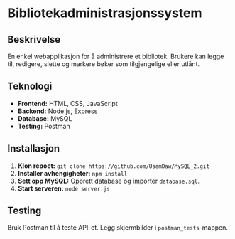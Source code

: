 # Bibliotekadministrasjonssystem

## Beskrivelse
En enkel webapplikasjon for å administrere et bibliotek. Brukere kan legge til, redigere, slette og markere bøker som tilgjengelige eller utlånt.

## Teknologi
- **Frontend:** HTML, CSS, JavaScript
- **Backend:** Node.js, Express
- **Database:** MySQL
- **Testing:** Postman

## Installasjon
1. **Klon repoet:** `git clone https://github.com/UsamDaw/MySQL_2.git`
2. **Installer avhengigheter:** `npm install`
3. **Sett opp MySQL:** Opprett database og importer `database.sql`.
4. **Start serveren:** `node server.js`

## Testing
Bruk Postman til å teste API-et. Legg skjermbilder i `postman_tests`-mappen.
